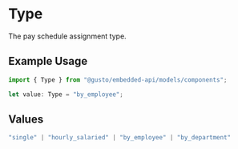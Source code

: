 # Type

The pay schedule assignment type.

## Example Usage

```typescript
import { Type } from "@gusto/embedded-api/models/components";

let value: Type = "by_employee";
```

## Values

```typescript
"single" | "hourly_salaried" | "by_employee" | "by_department"
```